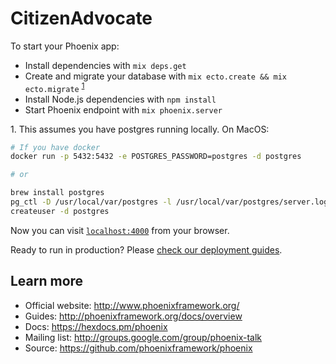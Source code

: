 # CitizenAdvocate

To start your Phoenix app:

  * Install dependencies with `mix deps.get`
  * Create and migrate your database with `mix ecto.create && mix ecto.migrate` <sup>[1](#postgres)</sup>
  * Install Node.js dependencies with `npm install`
  * Start Phoenix endpoint with `mix phoenix.server`

<span id='postgres'>1.</span> This assumes you have postgres running locally. On MacOS:

```bash
# If you have docker
docker run -p 5432:5432 -e POSTGRES_PASSWORD=postgres -d postgres

# or

brew install postgres
pg_ctl -D /usr/local/var/postgres -l /usr/local/var/postgres/server.log start
createuser -d postgres
```

Now you can visit [`localhost:4000`](http://localhost:4000) from your browser.

Ready to run in production? Please [check our deployment guides](http://www.phoenixframework.org/docs/deployment).

## Learn more

  * Official website: http://www.phoenixframework.org/
  * Guides: http://phoenixframework.org/docs/overview
  * Docs: https://hexdocs.pm/phoenix
  * Mailing list: http://groups.google.com/group/phoenix-talk
  * Source: https://github.com/phoenixframework/phoenix
